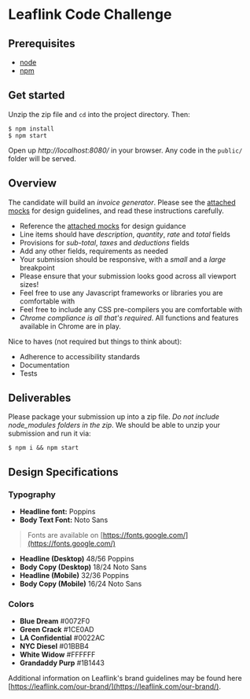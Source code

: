 # Leaflink Code Challenge

## Prerequisites
* [node](https://nodejs.org/en/)
* [npm](https://www.npmjs.com/get-npm)


## Get started

Unzip the zip file and `cd` into the project directory. Then:

```
$ npm install
$ npm start
```

Open up *http://localhost:8080/* in your browser. Any code in the `public/` folder will be served. 


## Overview

The candidate will build an _invoice generator_. Please see the [attached mocks](./resources/mocks.sketch) for design guidelines, and read these instructions carefully.

* Reference the [attached mocks](./resources/mocks.sketch) for design guidance
* Line items should have _description_, _quantity_, _rate_ and _total_ fields
* Provisions for _sub-total_, _taxes_ and _deductions_ fields
* Add any other fields, requirements as needed
* Your submission should be responsive, with a *small* and a *large* breakpoint
* Please ensure that your submission looks good across all viewport sizes!
* Feel free to use any Javascript frameworks or libraries you are comfortable with
* Feel free to include any CSS pre-compilers you are comfortable with
* _Chrome compliance is all that's required_. All functions and features available in Chrome are in play.

Nice to haves (not required but things to think about):

* Adherence to accessibility standards
* Documentation
* Tests


## Deliverables

Please package your submission up into a zip file. _Do not include node_modules folders in the zip_. We should be able to unzip your submission and run it via:

```
$ npm i && npm start
```


## Design Specifications

### Typography

* **Headline font:** Poppins
* **Body Text Font:** Noto Sans
> Fonts are available on [https://fonts.google.com/](https://fonts.google.com/)

* **Headline (Desktop)** 48/56 Poppins
* **Body Copy (Desktop)** 18/24 Noto Sans
* **Headline (Mobile)** 32/36 Poppins
* **Body Copy (Mobile)** 16/24 Noto Sans

### Colors

* **Blue Dream** #0072F0
* **Green Crack** #1CE0AD
* **LA Confidential** #0022AC
* **NYC Diesel** #01BBB4
* **White Widow** #FFFFFF
* **Grandaddy Purp** #1B1443


Additional information on Leaflink's brand guidelines may be found here [https://leaflink.com/our-brand/](https://leaflink.com/our-brand/). 

